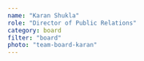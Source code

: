 ```yaml
---
name: "Karan Shukla"
role: "Director of Public Relations"
category: board
filter: "board"
photo: "team-board-karan"
---
```

